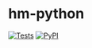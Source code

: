 # hm-python
[![Tests](https://github.com/paramoshin/hm-python/workflows/Tests/badge.svg)](https://github.com/paramoshin/hm-python/actions?workflow=Tests)
[![PyPI](https://img.shields.io/pypi/v/hm-python.svg)](https://pypi.org/project/hm-python/)
